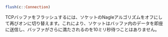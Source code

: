 ```julia
flush(c::Connection)
```

TCPバッファをフラッシュするには、ソケットのNagleアルゴリズムをオフにして再びオンに切り替えます。これにより、ソケットはバッファ内のデータを即座に送信し、バッファがさらに満たされるのを10ミリ秒待つことはありません。
